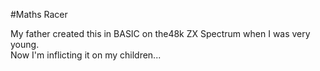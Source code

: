 #Maths Racer

My father created this in BASIC on the48k ZX Spectrum when I was very young.  
Now I'm inflicting it on my children...

